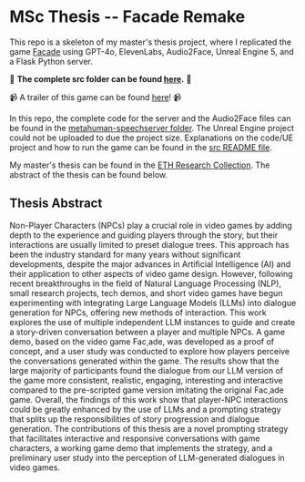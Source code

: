 # MSc Thesis -- Facade Remake

This repo is a skeleton of my master's thesis project, where I replicated the game [Facade](https://www.playablstudios.com/facade) using GPT-4o, ElevenLabs, Audio2Face, Unreal Engine 5, and a Flask Python server. 

📁 **The complete src folder can be found [here](https://e.pcloud.link/publink/show?code=XZEx6CZJjrCAft1rohTltQVr92cn81LPcY7).** 📁

📹 A trailer of this game can be found [here](https://drive.google.com/file/d/1phJvLcm62Q0z8fDLZr3g4dqnZZ1ELMVm/view?usp=sharing)! 📹

In this repo, the complete code for the server and the Audio2Face files can be found in the [metahuman-speechserver folder](./src/metahuman-speechserver/). The Unreal Engine project could not be uploaded to due the project size. Explanations on the code/UE project and how to run the game can be found in the [src README file](./src/README.md).

My master's thesis can be found in the [ETH Research Collection](https://www.research-collection.ethz.ch/handle/20.500.11850/695280). The abstract of the thesis can be found below.

## Thesis Abstract

Non-Player Characters (NPCs) play a crucial role in video games by adding depth to the
experience and guiding players through the story, but their interactions are usually limited to
preset dialogue trees. This approach has been the industry standard for many years without
significant developments, despite the major advances in Artificial Intelligence (AI) and their
application to other aspects of video game design. However, following recent breakthroughs in
the field of Natural Language Processing (NLP), small research projects, tech demos, and short
video games have begun experimenting with integrating Large Language Models (LLMs) into
dialogue generation for NPCs, offering new methods of interaction. This work explores the use
of multiple independent LLM instances to guide and create a story-driven conversation
between a player and multiple NPCs. A game demo, based on the video game Fac¸ade, was
developed as a proof of concept, and a user study was conducted to explore how players
perceive the conversations generated within the game. The results show that the large majority
of participants found the dialogue from our LLM version of the game more consistent, realistic,
engaging, interesting and interactive compared to the pre-scripted game version imitating the
original Fac¸ade game. Overall, the findings of this work show that player-NPC interactions
could be greatly enhanced by the use of LLMs and a prompting strategy that splits up the
responsibilities of story progression and dialogue generation. The contributions of this thesis
are a novel prompting strategy that facilitates interactive and responsive conversations with
game characters, a working game demo that implements the strategy, and a preliminary user
study into the perception of LLM-generated dialogues in video games.

